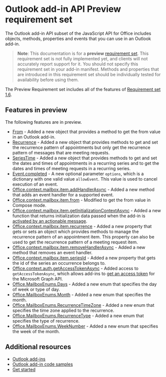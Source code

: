 # Outlook add-in API Preview requirement set

The Outlook add-in API subset of the JavaScript API for Office includes objects, methods, properties and events that you can use in an Outlook add-in.

> **Note**: This documentation is for a **preview** [requirement set](/javascript/office/requirement-sets/outlook-api-requirement-sets). This requirement set is not fully implemented yet, and clients will not accurately report support for it. You should not specify this requirement set in your add-in manifest. Methods and properties that are introduced in this requirement set should be individually tested for availability before using them.

The Preview Requirement set includes all of the features of [Requirement set 1.6](../requirement-set-1.6/outlook-requirement-set-1.6.md). 

## Features in preview

The following features are in preview.

- [From](/javascript/api/office/office.From) - Added a new object that provides a method to get the from value in an Outlook add-in.
- [Recurrence](/javascript/api/office/office.Recurrence) - Added a new object that provides methods to get and set the recurrence pattern of appointments but only get the recurrence pattern of messages that are meeting requests.
- [SeriesTime](/javascript/api/office/office.SeriesTime) - Added a new object that provides methods to get and set the dates and times of appointments in a recurring series and to get the dates and times of meeting requests in a recurring series.
- [Event.completed](/javascript/api/office/office.event) - A new optional parameter `options`, which is a dictionary with one valid value `allowEvent`. This value is used to cancel execution of an event.
- [Office.context.mailbox.item.addHandlerAsync](/Office.context.mailbox.item.md#addhandlerasynceventtype-handler-options-callback) - Added a new method that adds an event handler for a supported event.
- [Office.context.mailbox.item.from](/Office.context.mailbox.item.md#from-emailaddressdetailsfrom) - Modified to get the from value in Compose mode.
- [Office.context.mailbox.item.getInitializationContextAsync](/Office.context.mailbox.item.md#getinitializationcontextasyncoptions-callback) - Added a new function that returns initialization data passed when the add-in is [activated by an actionable message](https://docs.microsoft.com/outlook/actionable-messages/invoke-add-in-from-actionable-message).
- [Office.context.mailbox.item.recurrence](/Office.context.mailbox.item.md#nullable-recurrence-recurrence) - Added a new property that gets or sets an object which provides methods to manage the recurrence pattern of an appointment item. This property can also be used to get the recurrence pattern of a meeting request item.
- [Office.context.mailbox.item.removeHandlerAsync](/Office.context.mailbox.item.md#removehandlerasynceventtype-handler-options-callback) - Added a new method that removes an event handler.
- [Office.context.mailbox.item.seriesId](/Office.context.mailbox.item.md#nullable-seriesid-string) - Added a new property that gets the id of the series an occurrence belongs to.
- [Office.context.auth.getAccessTokenAsync](/javascript/api/office/office.auth) - Added access to `getAccessTokenAsync`, which allows add-ins to [get an access token](https://docs.microsoft.com/outlook/add-ins/authenticate-a-user-with-an-sso-token) for the Microsoft Graph API.
- [Office.MailboxEnums.Days](/javascript/api/office/office.mailboxenums.days) - Added a new enum that specifies the day of week or type of day. 
- [Office.MailboxEnums.Month](/javascript/api/office/office.mailboxenums.month) - Added a new enum that specifies the month.
- [Office.MailboxEnums.RecurrenceTimeZone](/javascript/api/office/office.mailboxenums.recurrencetimezone) - Added a new enum that specifies the time zone applied to the recurrence.
- [Office.MailboxEnums.RecurrenceType](/javascript/api/office/office.mailboxenums.recurrencetype) - Added a new enum that specifies the type of recurrence. 
- [Office.MailboxEnums.WeekNumber](/javascript/api/office/office.mailboxenums.weeknumber) - Added a new enum that specifies the week of the month.

## Additional resources

- [Outlook add-ins](https://docs.microsoft.com/outlook/add-ins/)
- [Outlook add-in code samples](https://developer.microsoft.com/outlook/gallery/?filterBy=Outlook,Samples,Add-ins)
- [Get started](https://docs.microsoft.com/outlook/add-ins/quick-start)